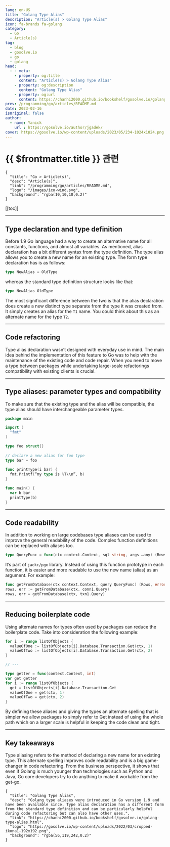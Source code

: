 ```yaml
---
lang: en-US
title: "Golang Type Alias"
description: "Article(s) > Golang Type Alias"
icon: fa-brands fa-golang
category:
  - Go
  - Article(s)
tag:
  - blog
  - gosolve.io
  - go
  - golang
head:
  - - meta:
    - property: og:title
      content: "Article(s) > Golang Type Alias"
    - property: og:description
      content: "Golang Type Alias"
    - property: og:url
      content: https://chanhi2000.github.io/bookshelf/gosolve.io/golang-type-alias.html
prev: /programming/go/articles/README.md
date: 2023-02-16
isOriginal: false
author:
  - name: Yanick
    url : https://gosolve.io/author/jgadek/
cover: https://gosolve.io/wp-content/uploads/2023/05/234-1024x1024.png
---
```


# {{ $frontmatter.title }} 관련

```component VPCard
{
  "title": "Go > Article(s)",
  "desc": "Article(s)",
  "link": "/programming/go/articles/README.md",
  "logo": "/images/ico-wind.svg",
  "background": "rgba(10,10,10,0.2)"
}
```

[[toc]]

---

<SiteInfo
  name="Golang Type Alias"
  desc="Golang type aliases were introduced in Go version 1.9 and have been available since. Type alias declaration has a different form from the standard type definition and can be particularly helpful during code refactoring but can also have other uses."
  url="https://gosolve.io/golang-type-alias"
  logo="https://gosolve.io/wp-content/uploads/2022/03/cropped-ikona1-192x192.png"
  preview="https://gosolve.io/wp-content/uploads/2023/05/234-1024x1024.png"/>

## Type declaration and type definition

Before 1.9 Go language had a way to create an alternative name for all constants, functions, and almost all variables. As mentioned, alias declaration has a bit different syntax from the type definition. The type alias allows you to create a new name for an existing type. The form type declaration has is as follows:

```go
type NewAlias = OldType
```

whereas the standard type definition structure looks like that:

```go
type NewAlias OldType
```

The most significant difference between the two is that the alias declaration does create a new distinct type separate from the type it was created from. It simply creates an alias for the `T1` name. You could think about this as an alternate name for the type `T2`.

---

## Code refactoring

Type alias declaration wasn’t designed with everyday use in mind. The main idea behind the implementation of this feature to Go was to help with the maintenance of the existing code and code repair. When you need to move a type between packages while undertaking large-scale refactorings compatibility with existing clients is crucial.

---

## Type aliases: parameter types and compatibility

To make sure that the existing type and the alias will be compatible, the type alias should have interchangeable parameter types.

```go
package main

import (  
  "fmt"
)

type foo struct{}  
  
// declare a new alias for foo type  
type bar = foo
  
func printType(i bar) {  
  fmt.Printf(“my type is %T\\n”, b)  
}

func main() {  
  var b bar  
  printType(b)  
}
```

---

## Code readability

In addition to working on large codebases type aliases can be used to improve the general readability of the code. Complex function definitions can be replaced with aliases too.

```go
type QueryFunc = func(ctx context.Context, sql string, args …any) (Rows, error)
```

It’s part of `jackc/pgx` library. Instead of using this function prototype in each function, it is easier and more readable to use the new name (alias) as an argument. For example:

```go
func getFromDatabase(ctx context.Context, query QueryFunc) (Rows, error)
rows, err := getFromDatabase(ctx, conn1.Query)
rows, err = getFromDatabase(ctx, txn1.Query)
```

---

## Reducing boilerplate code

Using alternate names for types often used by packages can reduce the boilerplate code. Take into consideration the following example:

```go
for i := range listOfObjects {
  valueOfOne := listOfObjects[i].Database.Transaction.Get(ctx, 1)
  valueOfTwo := listOfObjects[i].Database.Transaction.Get(ctx, 2)
}

// ---

type getter = func(context.Context, int)
var get getter
for i := range listOfObjects {
  get = listOfObjects[i].Database.Transaction.Get
  valueOfOne = get(ctx, 1)
  valueOfTwo = get(ctx, 2)
}
```

By defining these aliases and giving the types an alternate spelling that is simpler we allow packages to simply refer to Get instead of using the whole path which on a larger scale is helpful in keeping the code clean and tight.

---

## Key takeaways

Type aliasing refers to the method of declaring a new name for an existing type. This alternate spelling improves code readability and is a big game-changer in code refactoring. From the business perspective, it shows that even if Golang is much younger than technologies such as Python and Java, Go core developers try to do anything to make it workable from the get-go.

<!-- TODO: add ARTICLE CARD -->
```component VPCard
{
  "title": "Golang Type Alias",
  "desc": "Golang type aliases were introduced in Go version 1.9 and have been available since. Type alias declaration has a different form from the standard type definition and can be particularly helpful during code refactoring but can also have other uses.",
  "link": "https://chanhi2000.github.io/bookshelf/gosolve.io/golang-type-alias.html",
  "logo": "https://gosolve.io/wp-content/uploads/2022/03/cropped-ikona1-192x192.png",
  "background": "rgba(56,119,242,0.2)"
}
```
